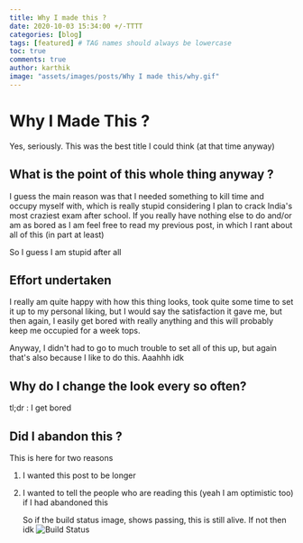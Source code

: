```yaml
---
title: Why I made this ?
date: 2020-10-03 15:34:00 +/-TTTT
categories: [blog]
tags: [featured] # TAG names should always be lowercase
toc: true
comments: true
author: karthik
image: "assets/images/posts/Why I made this/why.gif"
---
```


# Why I Made This ?

Yes, seriously. This was the best title I could think (at that time anyway)

## What is the point of this whole thing anyway ?

I guess the main reason was that I needed something to kill time and occupy myself with, which is really stupid considering I plan to crack India's most craziest exam after school. If you really have nothing else to do and/or am as bored as I am feel free to read my previous post, in which I rant about all of this (in part at least)

So I guess I am stupid after all

## Effort undertaken

I really am quite happy with how this thing looks, took quite some time to set it up to my personal liking, but I would say the satisfaction it gave me, but then again, I easily get bored with really anything and this will probably keep me occupied for a week tops.

Anyway, I didn't had to go to much trouble to set all of this up, but again that's also because I like to do this. Aaahhh idk

## Why do I change the look every so often?

tl;dr : I get bored

## Did I abandon this ?

This is here for two reasons

1. I wanted this post to be longer

2. I wanted to tell the people who are reading this (yeah I am optimistic too) if I had abandoned this

   So if the build status image, shows passing, this is still alive. If not then idk ![Build Status](https://api.travis-ci.com/dopewind/dopewind.github.io.svg?branch=master)
